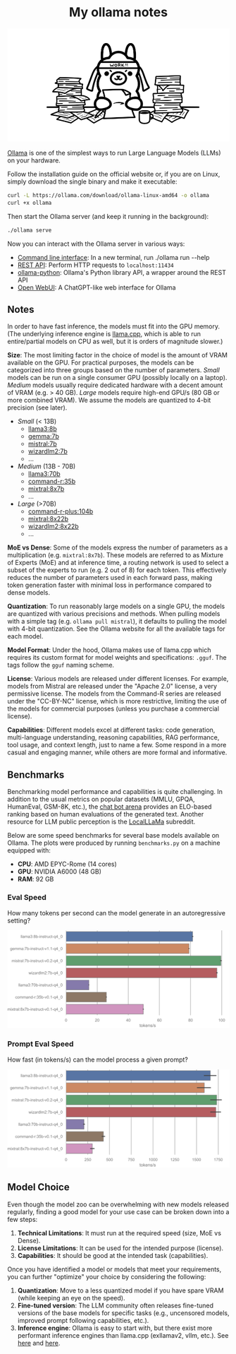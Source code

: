 <div align="center">

# My ollama notes

![Figure from Ollama blog post about embeddings](https://github.com/S1M0N38/my-ollama-notes/blob/main/ollama-taking-notes.svg?raw=true "Figure from ollama.com/blog/embedding-models")

</div>

[Ollama](https://ollama.com/) is one of the simplest ways to run Large Language Models (LLMs) on your hardware.

Follow the installation guide on the official website or, if you are on Linux, simply download the single binary and make it executable:

```bash
curl -L https://ollama.com/download/ollama-linux-amd64 -o ollama
curl +x ollama
```

Then start the Ollama server (and keep it running in the background):

```bash
./ollama serve
```

Now you can interact with the Ollama server in various ways:

- [Command line interface](https://github.com/ollama/ollama/blob/main/README.md#quickstart): In a new terminal, run ./ollama run --help
- [REST API](https://github.com/ollama/ollama/blob/main/docs/api.md): Perform HTTP requests to `localhost:11434`
- [ollama-python](https://github.com/ollama/ollama-python): Ollama's Python library API, a wrapper around the REST API
- [Open WebUI](https://docs.openwebui.com/): A ChatGPT-like web interface for Ollama

## Notes

In order to have fast inference, the models must fit into the GPU memory. (The underlying inference engine is [llama.cpp](https://github.com/ggerganov/llama.cpp), which is able to run entire/partial models on CPU as well, but it is orders of magnitude slower.)

**Size**: The most limiting factor in the choice of model is the amount of VRAM available on the GPU. For practical purposes, the models can be categorized into three groups based on the number of parameters. *Small* models can be run on a single consumer GPU (possibly locally on a laptop). *Medium* models usually require dedicated hardware with a decent amount of VRAM (e.g. > 40 GB). *Large* models require high-end GPU/s (80 GB or more combined VRAM). We assume the models are quantized to 4-bit precision (see later).

- *Small* (\< 13B)
  - [llama3:8b](https://ollama.com/library/llama3)
  - [gemma:7b](https://ollama.com/library/gemma)
  - [mistral:7b](https://ollama.com/library/mistral)
  - [wizardlm2:7b](https://ollama.com/library/wizardlm2)
  - ...
- *Medium* (13B - 70B)
  - [llama3:70b](https://ollama.com/library/llama3)
  - [command-r:35b](https://ollama.com/library/command-r)
  - [mixtral:8x7b](https://ollama.com/library/mixtral)
  - ...
- *Large* (>70B)
  - [command-r-plus:104b](https://ollama.com/library/command-r-plus)
  - [mixtral:8x22b](https://ollama.com/library/mixtral)
  - [wizardlm2:8x22b](https://ollama.com/library/wizardlm2)
  - ...

**MoE vs Dense**: Some of the models express the number of parameters as a multiplication (e.g. `mixtral:8x7b`). These models are referred to as Mixture of Experts (MoE) and at inference time, a routing network is used to select a subset of the experts to run (e.g. 2 out of 8) for each token. This effectively reduces the number of parameters used in each forward pass, making token generation faster with minimal loss in performance compared to dense models.

**Quantization**: To run reasonably large models on a single GPU, the models are quantized with various precisions and methods. When pulling models with a simple tag (e.g. `ollama pull mistral`), it defaults to pulling the model with 4-bit quantization. See the Ollama website for all the available tags for each model.

**Model Format**: Under the hood, Ollama makes use of llama.cpp which requires its custom format for model weights and specifications: `.gguf`. The tags follow the `gguf` naming scheme.

**License**: Various models are released under different licenses. For example, models from Mistral are released under the "Apache 2.0" license, a very permissive license. The models from the Command-R series are released under the "CC-BY-NC" license, which is more restrictive, limiting the use of the models for commercial purposes (unless you purchase a commercial license).

**Capabilities**: Different models excel at different tasks: code generation, multi-language understanding, reasoning capabilities, RAG performance, tool usage, and context length, just to name a few. Some respond in a more casual and engaging manner, while others are more formal and informative.

## Benchmarks

Benchmarking model performance and capabilities is quite challenging. In addition to the usual metrics on popular datasets (MMLU, GPQA, HumanEval, GSM-8K, etc.), the [chat bot arena](https://chat.lmsys.org/?leaderboard) provides an ELO-based ranking based on human evaluations of the generated text. Another resource for LLM public perception is the [LocalLLaMa](https://www.reddit.com/r/LocalLLaMA/) subreddit.

Below are some speed benchmarks for several base models available on Ollama. The plots were produced by running `benchmarks.py` on a machine equipped with:

- **CPU**: AMD EPYC-Rome (14 cores)
- **GPU**: NVIDIA A6000 (48 GB)
- **RAM**: 92 GB

### Eval Speed

How many tokens per second can the model generate in an autoregressive setting?

![Plot eval speed](https://github.com/S1M0N38/my-ollama-notes/blob/main/benchmarks/plot_eval.svg?raw=true)

### Prompt Eval Speed

How fast (in tokens/s) can the model process a given prompt?

![Plot prompt eval speed](https://github.com/S1M0N38/my-ollama-notes/blob/main/benchmarks/plot_prompt_eval.svg?raw=true)

## Model Choice

Even though the model zoo can be overwhelming with new models released regularly, finding a good model for your use case can be broken down into a few steps:

1. **Technical Limitations**: It must run at the required speed (size, MoE vs Dense).
1. **License Limitations**: It can be used for the intended purpose (license).
1. **Capabilities**: It should be good at the intended task (capabilities).

Once you have identified a model or models that meet your requirements, you can further "optimize" your choice by considering the following:

1. **Quantization**: Move to a less quantized model if you have spare VRAM (while keeping an eye on the speed).
1. **Fine-tuned version**: The LLM community often releases fine-tuned versions of the base models for specific tasks (e.g., uncensored models, improved prompt following capabilities, etc.).
1. **Inference engine**: Ollama is easy to start with, but there exist more performant inference engines than llama.cpp (exllamav2, vllm, etc.). See [here](https://www.reddit.com/r/LocalLLaMA/comments/1anb2fz/guide_to_choosing_quants_and_engines/) and [here](https://www.reddit.com/r/LocalLLaMA/comments/1c9mn1n/whats_the_fastest_local_inference_engine_right/).
